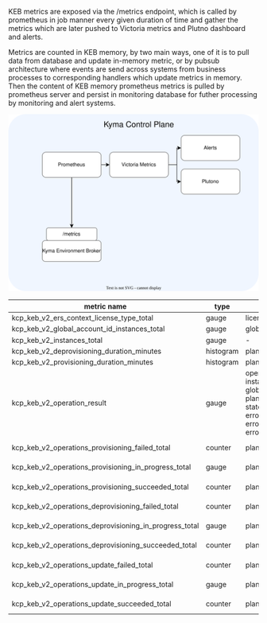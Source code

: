 KEB metrics are exposed via the /metrics endpoint, which is called by prometheus in job manner every given duration of
time and gather the metrics which are later pushed to Victoria metrics and Plutno dashboard and alerts.

Metrics are counted in KEB memory, by two main ways, one of it is to pull data from database and update in-memory metric,
or by pubsub architecture where events are send across systems from business processes to corresponding handlers which update metrics in memory.
Then the content of KEB memory prometheus metrics is pulled by prometheus server and persist in monitoring database for futher processing by monitoring and alert systems.

![KEB metrics](../assets/metrics.svg)

| metric name                                            | type      | labels                                                                                                  | source            |
|--------------------------------------------------------|-----------|---------------------------------------------------------------------------------------------------------|-------------------|
| kcp_keb_v2_ers_context_license_type_total              | gauge     | license_type                                                                                            | database          |
| kcp_keb_v2_global_account_id_instances_total           | gauge     | global_account_id                                                                                       | database          |
| kcp_keb_v2_instances_total                             | gauge     | -                                                                                                       | database          |
| kcp_keb_v2_deprovisioning_duration_minutes             | histogram | plan_id                                                                                                 | events            |
| kcp_keb_v2_provisioning_duration_minutes               | histogram | plan_id                                                                                                 | events            |
| kcp_keb_v2_operation_result                            | gauge     | operation_id, instance_id, global_account_id, plan_id, type, state, error_category, error_reason, error | events            |
| kcp_keb_v2_operations_provisioning_failed_total        | counter   | plan_id                                                                                                 | events + database |
| kcp_keb_v2_operations_provisioning_in_progress_total   | gauge     | plan_id                                                                                                 | events + database |
| kcp_keb_v2_operations_provisioning_succeeded_total     | counter   | plan_id                                                                                                 | events + database |
| kcp_keb_v2_operations_deprovisioning_failed_total      | counter   | plan_id                                                                                                 | events + database |
| kcp_keb_v2_operations_deprovisioning_in_progress_total | gauge     | plan_id                                                                                                 | events + database |
| kcp_keb_v2_operations_deprovisioning_succeeded_total   | counter   | plan_id                                                                                                 | events + database |
| kcp_keb_v2_operations_update_failed_total              | counter   | plan_id                                                                                                 | events + database |
| kcp_keb_v2_operations_update_in_progress_total         | gauge     | plan_id                                                                                                 | events + database |
| kcp_keb_v2_operations_update_succeeded_total           | counter   | plan_id                                                                                                 | events + database |